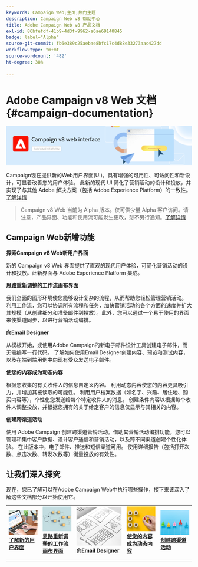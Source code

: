 ```yaml
---
keywords: Campaign Web;主页;热门主题
description: Campaign Web v8 帮助中心
title: Adobe Campaign Web v8 产品文档
exl-id: 86bfefdf-41b9-4d3f-9962-a6ae69140845
badge: label="Alpha"
source-git-commit: fb6e389c25aebae8bfc17c4d88e33273aac427dd
workflow-type: tm+mt
source-wordcount: '482'
ht-degree: 38%

---
```


# Adobe Campaign v8 Web 文档 {#campaign-documentation}

![](assets/do-not-localize/banner-documentationv8.png)

Campaign现在提供新的Web用户界面(UI)，具有增强的可用性、可访问性和新设计，可显着改善您的用户体验。 此新的现代 UI 简化了营销活动的设计和投放，并实现了与其他 Adobe 解决方案（包括 Adobe Experience Platform）的一致性。[了解详情](get-started/get-started.md)

>Campaign v8 Web 当前为 Alpha 版本。仅可供少量 Alpha 客户访问。请注意，产品界面、功能和使用流可能发生更改，恕不另行通知。[了解详情](rn/whats-new.md)

## Campaign Web新增功能

**探索Campaign v8 Web新用户界面**

新的 Campaign v8 Web 界面提供了直观的现代用户体验，可简化营销活动的设计和投放。此新界面与 Adobe Experience Platform 集成。

**思路重新调整的工作流画布界面**

我们全面的图形环境使您能够设计复杂的流程，从而帮助您轻松管理营销活动。 利用工作流，您可以协调所有流程和任务，加快营销活动的各个方面的速度并扩大其规模（从创建细分和准备邮件到投放）。此外，您可以通过一个易于使用的界面来使渠道同步，以进行营销活动编排。

**向Email Designer**

从模板开始，或使用Adobe Campaign的新电子邮件设计工具创建电子邮件，而无需编写一行代码。 了解如何使用Email Designer创建内容、预览和测试内容，以及在端到端用例中向现有受众发送电子邮件。

**使您的内容成为动态内容**

根据您收集的有关收件人的信息自定义内容。 利用动态内容使您的内容更具吸引力，并增加其被读取的可能性。 利用用户档案数据（如名字、兴趣、居住地、购买内容等），个性化您发送给每个特定收件人的消息。 创建条件内容以根据每个收件人调整投放，并根据您拥有的关于给定客户的信息仅显示与其相关的内容。

**创建跨渠道活动**

使用 Adobe Campaign 创建跨渠道营销活动。借助其营销活动编排功能，您可以管理和集中客户数据、设计客户通信和营销活动，以及跨不同渠道创建个性化体验。 在此版本中，电子邮件、推送和短信渠道可用。 使用详细报告（包括打开次数、点击次数、转发次数等）衡量投放的有效性。

## 让我们深入探究

现在，您已了解可以在Adobe Campaign Web中执行哪些操作，接下来该深入了解这些文档部分以开始使用它。

<table style="table-layout:fixed"><tr style="border: 0;">
<td>
<a href="get-started/user-interface.md">
<img alt="新 UI" src="assets/do-not-localize/menu-ui.jpeg">
</a>
<div><a href="get-started/user-interface.md"><strong>了解新的用户界面</strong>
</div>
<p>
</td>
<td>
<a href="workflows/gs-workflows.md">
<img alt="验证" src="assets/do-not-localize/menu-workflows.jpeg">
</a>
<div>
<a href="workflows/gs-workflows.md"><strong>思路重新调整的工作流画布界面</strong></a>
</div>
<p>
</td>
<td>
<a href="content/get-started-email-designer.md">
<img alt="不常见" src="assets/do-not-localize/menu-design.jpg">
</a>
<div>
<a href="content/get-started-email-designer.md"><strong>向Email Designer</strong></a>
</div>
<p></td>
<td>
<a href="personalization/gs-personalization.md">
<img alt="受众" src="assets/do-not-localize/menu-dynamic.jpg">
</a>
<div>
<a href="personalization/gs-personalization.md"><strong>使您的内容成为动态内容</strong></a>
</div>
<p>
</td>
<td>
<a href="campaigns/gs-campaigns.md">
<img alt="验证" src="assets/do-not-localize/menu-campaign.jpeg">
</a>
<div>
<a href="campaigns/gs-campaigns.md"><strong>创建跨渠道活动</strong></a>
</div>
<p>
</td>
</tr></table>

<!--
<table style="table-layout:fixed">
<tr style="border: 0;"><td width="30%"><a href="get-started/user-interface.md">
<img alt="new UI" src="assets/do-not-localize/menu-ui.jpeg" width="150px">
</a></td><td>Discover Campaign Web new user interface, latest improvements, key capabilities. Learn how to use them to build cross-channel campaigns for your audiences. With its user-friendly features, Campaign helps you streamline personalized cross-channel campaign creation process, drive results, and gain a competitive edge.</td></tr>
<tr style="border: 0;"><td width="30%"><a href="get-started/user-interface.md">
<img alt="new UI" src="assets/do-not-localize/menu-workflows.jpeg" width="150px">
</a></td><td>Our comprehensive graphical canvas makes it easy for you to design processes such as segmentation, campaign execution, and more. With this advanced tool at your fingertips, you can streamline your workflow and elevate your campaigns.</td></tr>
<tr style="border: 0;"><td width="30%"><a href="get-started/user-interface.md">
<img alt="new UI" src="assets/do-not-localize/menu-design.jpg" width="150px">
</a></td><td>Start from a template, or use Adobe Campaign's new Email Designer to create emails without having to write a single line of code. Learn how to use the Email Designer to create your content, preview and test it, and send an email to an existing audience in an end-to-end use case.</td></tr>
<tr style="border: 0;"><td width="30%"><a href="get-started/user-interface.md">
<img alt="new UI" src="assets/do-not-localize/menu-dynamic.jpg" width="150px">
</a></td><td>Create conditional content to define dynamic personalization based on the recipient's profile, automatically replacing text blocks and images when certain conditions are met. This feature can take your campaigns to new heights and deliver highly targeted, personalized experiences to your audience</td></tr>
<tr style="border: 0;"><td width="30%"><a href="get-started/user-interface.md">
<img alt="new UI" src="assets/do-not-localize/menu-campaign.jpeg" width="150px">
</a></td><td>Adobe Campaign capabilities help you manage centralized customer data, design customer communications and campaigns, and create personalized experiences across different channels: Email, Push and SMS.</td></tr>
</table>
-->









